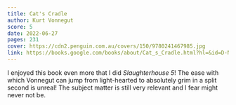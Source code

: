 ```yaml
---
title: Cat's Cradle
author: Kurt Vonnegut
score: 5
date: 2022-06-27
pages: 231
cover: https://cdn2.penguin.com.au/covers/150/9780241467985.jpg
link: https://books.google.com/books/about/Cat_s_Cradle.html?hl=&id=D-NstAEACAAJ
---
```

I enjoyed this book even more that I did *Slaughterhouse 5*! The ease with which Vonnegut can jump from light-hearted to absolutely grim in a split second is unreal! The subject matter is still very relevant and I fear might never not be.
